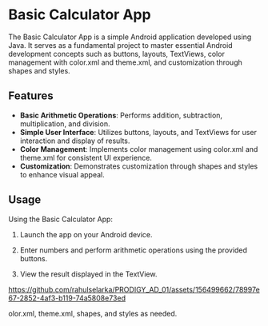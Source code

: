 # Basic Calculator App

The Basic Calculator App is a simple Android application developed using Java. It serves as a fundamental project to master essential Android development concepts such as buttons, layouts, TextViews, color management with color.xml and theme.xml, and customization through shapes and styles.

## Features

- **Basic Arithmetic Operations**: Performs addition, subtraction, multiplication, and division.
- **Simple User Interface**: Utilizes buttons, layouts, and TextViews for user interaction and display of results.
- **Color Management**: Implements color management using color.xml and theme.xml for consistent UI experience.
- **Customization**: Demonstrates customization through shapes and styles to enhance visual appeal.

## Usage

Using the Basic Calculator App:

1. Launch the app on your Android device.

2. Enter numbers and perform arithmetic operations using the provided buttons.

3. View the result displayed in the TextView.


https://github.com/rahulselarka/PRODIGY_AD_01/assets/156499662/78997e67-2852-4af3-b119-74a5808e73ed

olor.xml, theme.xml, shapes, and styles as needed.



